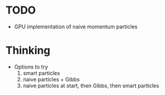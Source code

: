 # TODO #
* GPU implementation of naive momentum particles

# Thinking #
* Options to try
    1. smart particles
    2. naive particles + Gibbs
    3. naive particles at start, then Gibbs, then smart particles

